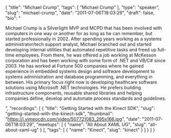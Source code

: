 {
  "title": "Michael Crump",
  "tags": [
    "Michael Crump"
  ],
  "type": "speaker",
  "slug": "michael-crump",
  "date": "2011-07-06T18:03:29",
  "draft": false,
  "bio": "<p>Michael Crump is a Silverlight MVP and MCPD that has been involved with computers in one way or another for as long as he can remember, but started professionally in 2002. After spending years working as a systems administrator/tech support analyst, Michael branched out and started developing internal utilities that automated repetitive tasks and freed up full-time employees. From there, he was offered a job working at McKesson corporation and has been working with some form of .NET and VB/C# since 2003. He has worked at Fortune 500 companies where he gained experience in embedded systems design and software development to systems administration and database programming, and everything in between. His primary focus right now is developing healthcare software solutions using Microsoft .NET technologies. He prefers building infrastructure components, reusable shared libraries and helping companies define, develop and automate process standards and guidelines.</p>",
  "recordings": [
    {
      "title": "Getting Started with the Kinect SDK",
      "slug": "getting-started-with-the-kinect-sdk",
      "thumbnail": "https://i.vimeocdn.com/video/507721083_295x166.jpg",
      "date": "2011-07-06T18:03:29",
      "meetups": [
        {
          "name": "All About XAML UG",
          "slug": "all-about-xaml-ug"
        }
      ],
      "tags": [
        {
          "name": "Kinect",
          "slug": "kinect"
        }
      ]
    }
  ]
}